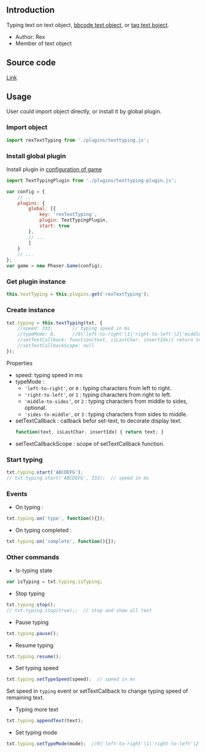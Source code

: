 ## Introduction

Typing text on text object, [bbcode text object](bbcodetextplugin.md), or [tag text boject](tagtextplugin.md).

- Author: Rex
- Member of text object

## Source code

[Link](https://github.com/rexrainbow/phaser3-rex-notes/blob/master/plugins/texttyping/TextTypingPlugin.js)

## Usage

User could import object directly, or install it by global plugin.

### Import object

```javascript
import rexTextTyping from './plugins/texttyping.js';
```

### Install global plugin

Install plugin in [configuration of game](game.md#configuration)

```javascript
import TextTypingPlugin from './plugins/texttyping-plugin.js';

var config = {
    // ...
    plugins: {
        global: [{
            key: 'rexTextTyping',
            plugin: TextTypingPlugin,
            start: true
        },
        // ...
        ]
    }
    // ...
};
var game = new Phaser.Game(config);
```

### Get plugin instance

```javascript
this.textTyping = this.plugins.get('rexTextTyping');
```

### Create instance

```javascript
txt.typing = this.textTyping(txt, {
    //speed: 333,       // typing speed in ms
    //typeMode: 0,      //0|'left-to-right'|1|'right-to-left'|2|'middle-to-sides'|3|'sides-to-middle'
    //setTextCallback: function(text, isLastChar, insertIdx){ return text; }  // callback before set-text
    //setTextCallbackScope: null
});
```

Properties

- speed: typing speed in ms
- typeMode :
    - `'left-to-right'`, or `0` : typing characters from left to right.
    - `'right-to-left'`, or `1` : typing characters from right to left.
    - `'middle-to-sides'`, or `2` : typing characters from middle to sides, optional.
    - `'sides-to-middle'`, or `3` : typing characters from sides to middle.    
- setTextCallback : callback befor set-text, to decorate display text.
    ```javascript
    function(text, isLastChar, insertIdx) { return text; }
    ```
- setTextCallbackScope : scope of setTextCallback function.

### Start typing

```javascript
txt.typing.start('ABCDEFG');
// txt.typing.start('ABCDEFG', 333);  // speed in ms
```

### Events

- On typing :

```javascript
txt.typing.on('type', function(){});
```

- On typing completed :

```javascript
txt.typing.on('complete', function(){});
```

### Other commands

- Is-typing state

```javascript
var isTyping = txt.typing.isTyping;
```

- Stop typing

```javascript
txt.typing.stop();
// txt.typing.stop(true);;  // stop and show all text
```

- Pause typing

```javascript
txt.typing.pause();
```

- Resume typing

```javascript
txt.typing.resume();
```

- Set typing speed

```javascript
txt.typing.setTypeSpeed(speed);  // speed in ms
```

Set speed in `typing` event or setTextCallback to change typing speed of remaining text.

- Typing more text

```javascript
txt.typing.appendText(text);
```

- Set typing mode

```javascript
txt.typing.setTypeMode(mode);  //0|'left-to-right'|1|'right-to-left'|2|'middle-to-sides'|3|'sides-to-middle'
```
